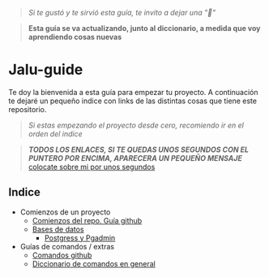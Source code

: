 <!-- Aqui va foto de guia -->
>_Si te gustó y te sirvió esta guía, te invito a dejar una "🌟"_  

>__Esta guía se va actualizando, junto al diccionario, a medida que voy aprendiendo cosas nuevas__

# Jalu-guide

Te doy la bienvenida a esta guía para empezar tu proyecto. A continuación te dejaré un pequeño indice con links de las distintas cosas que tiene este repositorio.  

>_Si estas empezando el proyecto desde cero, recomiendo ir en el orden del indice_

>***TODOS LOS ENLACES, SI TE QUEDAS UNOS SEGUNDOS CON EL PUNTERO POR ENCIMA, APARECERA UN PEQUEÑO MENSAJE*** [colocate sobre mi por unos segundos](./README.md 'este enlace te lleva a este mismo archivo')

## __Indice__

- Comienzos de un proyecto
  - [Comienzos del repo. Guía github](./github/README.md "Comenzar un repo y no morir en el intento")
  -  [Bases de datos](./dataBase "Bases de datos")
      - [Postgress y Pgadmin](./dataBase/postgresql/README.md "relacionales?")
  <!--    - [MongoDB, MongoAtlas y Mongoose](./mongodb/README.md "no relacionales?") 
  - 
  - -->
- Guías de comandos / extras  
  - [Comandos github](./comandos/github-commands.md 'La famosa bibila de comandos para trabajar y no matarse entre el grupo')
  - [Diccionario de comandos en general](./comandos/diccionario.md 'Acá están todos los comandos que conozco y me fueron utiles')